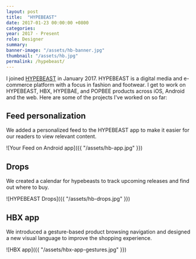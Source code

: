 ```yaml
---
layout: post
title:  "HYPEBEAST"
date: 2017-01-23 00:00:00 +0800
categories:
year: 2017 - Present
role: Designer
summary:
banner-image: "/assets/hb-banner.jpg"
thumbnail: "/assets/hb.jpg"
permalink: /hypebeast/
---
```


I joined <a href="https://hypebeast.com" target="_blank">HYPEBEAST</a> in January 2017. HYPEBEAST is a digital media and e-commerce platform with a focus in fashion and footwear. I get to work on HYPEBEAST, HBX, HYPEBAE, and POPBEE products across iOS, Android and the web. Here are some of the projects I've worked on so far:

## Feed personalization

We added a personalized feed to the HYPEBEAST app to make it easier for our readers to view relevant content.

![Your Feed on Android app]({{ "/assets/hb-app.jpg" }})

## Drops

We created a calendar for hypebeasts to track upcoming releases and find out where to buy.

![HYPEBEAST Drops]({{ "/assets/hb-drops.jpg" }})

## HBX app

We introduced a gesture-based product browsing navigation and designed a new visual language to improve the shopping experience.

![HBX app]({{ "/assets/hbx-app-gestures.jpg" }})
